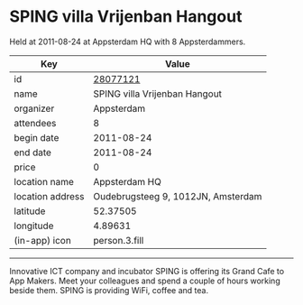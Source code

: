 # SPING villa Vrijenban Hangout
Held at 2011-08-24 at Appsterdam HQ with 8 Appsterdammers.
        
|Key|Value
|---|---|
|id|[28077121](https://www.meetup.com/appsterdam/events/28077121/)|
|name|SPING villa Vrijenban Hangout|
|organizer|Appsterdam|
|attendees|8|
|begin date|2011-08-24|
|end date|2011-08-24|
|price|0|
|location name|Appsterdam HQ|
|location address|Oudebrugsteeg 9, 1012JN, Amsterdam|
|latitude|52.37505|
|longitude|4.89631|
|(in-app) icon|person.3.fill|

---

Innovative ICT company and incubator SPING is offering its Grand Cafe to App Makers. Meet your colleagues and spend a couple of hours working beside them. SPING is providing WiFi, coffee and tea.


